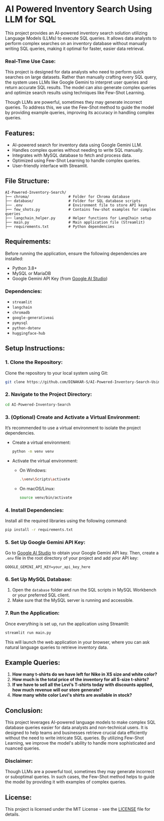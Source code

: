 # AI Powered Inventory Search Using LLM for SQL

This project provides an AI-powered inventory search solution utilizing Language Models (LLMs) to execute SQL queries. It allows data analysts to perform complex searches on an inventory database without manually writing SQL queries, making it optimal for faster, easier data retrieval.

### Real-Time Use Case:
This project is designed for data analysts who need to perform quick searches on large datasets. Rather than manually crafting every SQL query, the system uses LLMs like Google Gemini to interpret user queries and return accurate SQL results. The model can also generate complex queries and optimize search results using techniques like Few-Shot Learning.

Though LLMs are powerful, sometimes they may generate incorrect queries. To address this, we use the Few-Shot method to guide the model by providing example queries, improving its accuracy in handling complex queries.

## Features:
- AI-powered search for inventory data using Google Gemini LLM.
- Handles complex queries without needing to write SQL manually.
- Integrates with MySQL database to fetch and process data.
- Optimized using Few-Shot Learning to handle complex queries.
- User-friendly interface with Streamlit.

## File Structure:
```plaintext
AI-Powered-Inventory-Search/
├── chroma/                  # Folder for Chroma database
├── database/                # Folder for SQL database scripts
├── .env                     # Environment file to store API keys
├── few_shots.py             # Contains few-shot examples for complex queries
├── langchain_helper.py      # Helper functions for LangChain setup
├── main.py                  # Main application file (Streamlit)
├── requirements.txt         # Python dependencies
````

## Requirements:

Before running the application, ensure the following dependencies are installed:

* Python 3.8+
* MySQL or MariaDB
* Google Gemini API Key (from [Google AI Studio](https://aistudio.google.com/app/apikey))

### Dependencies:

* `streamlit`
* `langchain`
* `chromadb`
* `google-generativeai`
* `pymysql`
* `python-dotenv`
* `huggingface-hub`

## Setup Instructions:

### 1. Clone the Repository:

Clone the repository to your local system using Git:

```bash
git clone https://github.com/DINAKAR-S/AI-Powered-Inventory-Search-Using-LLMs-for-SQL.git
```

### 2. Navigate to the Project Directory:

```bash
cd AI-Powered-Inventory-Search
```

### 3. (Optional) Create and Activate a Virtual Environment:

It’s recommended to use a virtual environment to isolate the project dependencies.

* Create a virtual environment:

  ```bash
  python -m venv venv
  ```

* Activate the virtual environment:

  * On Windows:

    ```bash
    .\venv\Scripts\activate
    ```
  * On macOS/Linux:

    ```bash
    source venv/bin/activate
    ```

### 4. Install Dependencies:

Install all the required libraries using the following command:

```bash
pip install -r requirements.txt
```

### 5. Set Up Google Gemini API Key:

Go to [Google AI Studio](https://aistudio.google.com/app/apikey) to obtain your Google Gemini API key. Then, create a `.env` file in the root directory of your project and add your API key:

```plaintext
GOOGLE_GEMINI_API_KEY=your_api_key_here
```

### 6. Set Up MySQL Database:

1. Open the `database` folder and run the SQL scripts in MySQL Workbench or your preferred SQL client.
2. Make sure that the MySQL server is running and accessible.

### 7. Run the Application:

Once everything is set up, run the application using Streamlit:

```bash
streamlit run main.py
```

This will launch the web application in your browser, where you can ask natural language queries to retrieve inventory data.

## Example Queries:

1. **How many t-shirts do we have left for Nike in XS size and white color?**
2. **How much is the total price of the inventory for all S-size t-shirts?**
3. **If we have to sell all the Levi’s T-shirts today with discounts applied, how much revenue will our store generate?**
4. **How many white color Levi's shirts are available in stock?**

## Conclusion:

This project leverages AI-powered language models to make complex SQL database queries easier for data analysts and non-technical users. It is designed to help teams and businesses retrieve crucial data efficiently without the need to write intricate SQL queries. By utilizing Few-Shot Learning, we improve the model's ability to handle more sophisticated and nuanced queries.

### Disclaimer:

Though LLMs are a powerful tool, sometimes they may generate incorrect or suboptimal queries. In such cases, the Few-Shot method helps to guide the model by providing it with examples of complex queries.

## License:

This project is licensed under the MIT License - see the [LICENSE](LICENSE) file for details.
